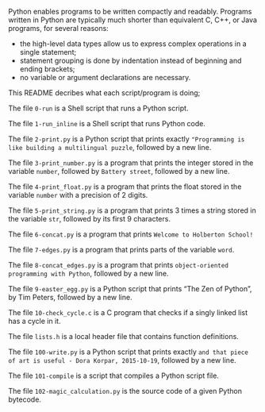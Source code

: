 Python enables programs to be written compactly and readably.
Programs written in Python are typically much shorter than equivalent C, C++, or Java programs, for several reasons:
- the high-level data types allow us to express complex operations in a single statement;
- statement grouping is done by indentation instead of beginning and ending brackets;
- no variable or argument declarations are necessary.

This README decribes what each script/program is doing;

The file `0-run` is a Shell script that runs a Python script.

The file `1-run_inline` is a Shell script that runs Python code.

The file `2-print.py` is a Python script that prints exactly `"Programming is like building a multilingual puzzle`, followed by a new line.

The file `3-print_number.py` is a program that prints the integer stored in the variable `number`, followed by `Battery street`, followed by a new line.

The file `4-print_float.py` is a program that prints the float stored in the variable `number` with a precision of 2 digits.

The file `5-print_string.py` is a program that prints 3 times a string stored in the variable `str`, followed by its first 9 characters.

The file `6-concat.py` is a program that prints `Welcome to Holberton School!`

The file `7-edges.py` is a program that prints parts of the variable `word`.

The file `8-concat_edges.py` is a program that prints `object-oriented programming with Python`, followed by a new line.

The file `9-easter_egg.py` is a Python script that prints “The Zen of Python”, by Tim Peters, followed by a new line.

The file `10-check_cycle.c` is a C program that checks if a singly linked list has a cycle in it.

The file `lists.h` is a local header file that contains function definitions.

The file `100-write.py` is a Python script that prints exactly `and that piece of art is useful - Dora Korpar, 2015-10-19`, followed by a new line.

The file `101-compile` is a script that compiles a Python script file.

The file `102-magic_calculation.py` is the source code of a given Python bytecode.
